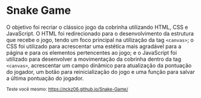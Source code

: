 <h1>Snake Game</h1>
<p>O objetivo foi recriar o clássico jogo da cobrinha utilizando HTML, CSS e JavaScript. O HTML foi redirecionado para o desenvolvimento da estrutura que recebe o jogo, tendo um foco principal na utilização da tag <code>&#60;canvas&#62;</code>; o CSS foi utilizado para acrescentar uma estética mais agradável para a página e para os elementos pertencentes ao jogo; e o JavaScript foi utilizado para desenvolver a movimentação da cobrinha dentro da tag <code>&#60;canvas&#62;</code>, acrescentar um campo dinâmico para atualização da pontuação do jogador, um botão para reinicialização do jogo e uma função para salvar a última pontuação do jogador.</p>
<small>Teste você mesmo: <a href="https://nckz06.github.io/Snake-Game/" target="_blank">https://nckz06.github.io/Snake-Game/</a></small>
